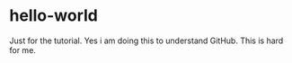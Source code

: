 # hello-world
Just for the tutorial.
Yes i am doing this to understand GitHub. This is hard for me.
